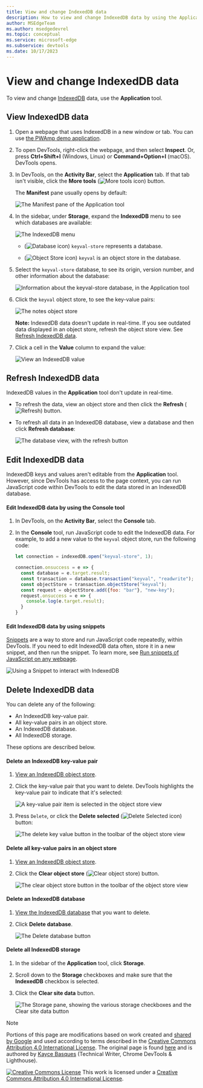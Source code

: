 ```yaml
---
title: View and change IndexedDB data
description: How to view and change IndexedDB data by using the Application tool and snippets.
author: MSEdgeTeam
ms.author: msedgedevrel
ms.topic: conceptual
ms.service: microsoft-edge
ms.subservice: devtools
ms.date: 10/17/2023
---
```

<!-- Copyright Kayce Basques

   Licensed under the Apache License, Version 2.0 (the "License");
   you may not use this file except in compliance with the License.
   You may obtain a copy of the License at

       https://www.apache.org/licenses/LICENSE-2.0

   Unless required by applicable law or agreed to in writing, software
   distributed under the License is distributed on an "AS IS" BASIS,
   WITHOUT WARRANTIES OR CONDITIONS OF ANY KIND, either express or implied.
   See the License for the specific language governing permissions and
   limitations under the License.  -->
# View and change IndexedDB data

To view and change [IndexedDB](https://developer.mozilla.org/docs/Web/API/IndexedDB_API) data, use the **Application** tool.


<!-- ====================================================================== -->
## View IndexedDB data

1. Open a webpage that uses IndexedDB in a new window or tab. You can use [the PWAmp demo application](https://microsoftedge.github.io/Demos/pwamp/).

1. To open DevTools, right-click the webpage, and then select **Inspect**.  Or, press **Ctrl+Shift+I** (Windows, Linux) or **Command+Option+I** (macOS).  DevTools opens.

1. In DevTools, on the **Activity Bar**, select the **Application** tab.  If that tab isn't visible, click the **More tools** (![More tools icon](./indexeddb-images/more-tools-icon.png)) button.

   The **Manifest** pane usually opens by default:

   ![The Manifest pane of the Application tool](./indexeddb-images/application-tool-manifest-panel.png)

1. In the sidebar, under **Storage**, expand the **IndexedDB** menu to see which databases are available:

   ![The IndexedDB menu](./indexeddb-images/expanded-indexeddb-menu.png)

   * (![Database icon](./indexeddb-images/database-icon.png)) `keyval-store` represents a database.

   * (![Object Store icon](./indexeddb-images/object-store-icon.png)) `keyval` is an object store in the database.

1. Select the `keyval-store` database, to see its origin, version number, and other information about the database:

   ![Information about the keyval-store database, in the Application tool](./indexeddb-images/database-information.png)

1. Click the `keyval` object store, to see the key-value pairs:

   ![The notes object store](./indexeddb-images/object-store-key-values.png)

   **Note:** IndexedDB data doesn't update in real-time. If you see outdated data displayed in an object store, refresh the object store view. See [Refresh IndexedDB data](#refresh-indexeddb-data).

1. Click a cell in the **Value** column to expand the value:

   ![View an IndexedDB value](./indexeddb-images/expanded-value.png)


<!-- ====================================================================== -->
## Refresh IndexedDB data

IndexedDB values in the **Application** tool don't update in real-time.

*  To refresh the data, view an object store and then click the **Refresh** (![Refresh](./indexeddb-images/reload-icon.png)) button.

*  To refresh all data in an IndexedDB database, view a database and then click **Refresh database**:

   ![The database view, with the refresh button](./indexeddb-images/refresh-db.png)


<!-- ====================================================================== -->
## Edit IndexedDB data

IndexedDB keys and values aren't editable from the **Application** tool.  However, since DevTools has access to the page context, you can run JavaScript code within DevTools to edit the data stored in an IndexedDB database.

#### Edit IndexedDB data by using the Console tool

1. In DevTools, on the **Activity Bar**, select the **Console** tab.

1. In the **Console** tool, run JavaScript code to edit the IndexedDB data. For example, to add a new value to the `keyval` object store, run the following code:
   
   ```javascript
   let connection = indexedDB.open("keyval-store", 1);

   connection.onsuccess = e => {
     const database = e.target.result;
     const transaction = database.transaction("keyval", "readwrite");
     const objectStore = transaction.objectStore("keyval");
     const request = objectStore.add({foo: "bar"}, "new-key");
     request.onsuccess = e => {
       console.log(e.target.result);
     }
   }
   ```

#### Edit IndexedDB data by using snippets

[Snippets](../javascript/snippets.md) are a way to store and run JavaScript code repeatedly, within DevTools.  If you need to edit IndexedDB data often, store it in a new snippet, and then run the snippet. To learn more, see [Run snippets of JavaScript on any webpage](../javascript/snippets.md).

![Using a Snippet to interact with IndexedDB](./indexeddb-images/edit-from-snippet.png)


<!-- ====================================================================== -->
## Delete IndexedDB data


You can delete any of the following:
* An IndexedDB key-value pair.
* All key-value pairs in an object store.
* An IndexedDB database.
* All IndexedDB storage.

These options are described below.


#### Delete an IndexedDB key-value pair

1. [View an IndexedDB object store](#view-indexeddb-data).

1. Click the key-value pair that you want to delete.  DevTools highlights the key-value pair to indicate that it's selected:

   ![A key-value pair item is selected in the object store view](./indexeddb-images/select-keyval.png)

1. Press `Delete`, or click the **Delete selected** (![Delete Selected icon](./indexeddb-images/delete-icon.png)) button:

   ![The delete key value button in the toolbar of the object store view](./indexeddb-images/delete-keyval.png)

#### Delete all key-value pairs in an object store

1. [View an IndexedDB object store](#view-indexeddb-data).

1. Click the **Clear object store** (![Clear object store](./indexeddb-images/clear-icon.png)) button.

   ![The clear object store button in the toolbar of the object store view](./indexeddb-images/clear-object-store.png)

#### Delete an IndexedDB database

1. [View the IndexedDB database](#view-indexeddb-data) that you want to delete.

1. Click **Delete database**.

   ![The Delete database button](./indexeddb-images/delete-database.png)

#### Delete all IndexedDB storage

1. In the sidebar of the **Application** tool, click **Storage**.

1. Scroll down to the **Storage** checkboxes and make sure that the **IndexedDB** checkbox is selected.

1. Click the **Clear site data** button.

   ![The Storage pane, showing the various storage checkboxes and the Clear site data button](./indexeddb-images/clear-site-data.png)


<!-- ====================================================================== -->
> [!NOTE]
> Portions of this page are modifications based on work created and [shared by Google](https://developers.google.com/terms/site-policies) and used according to terms described in the [Creative Commons Attribution 4.0 International License](https://creativecommons.org/licenses/by/4.0).
> The original page is found [here](https://developer.chrome.com/docs/devtools/storage/indexeddb/) and is authored by [Kayce Basques](https://developers.google.com/web/resources/contributors#kayce-basques) (Technical Writer, Chrome DevTools \& Lighthouse).

[![Creative Commons License](../../media/cc-logo/88x31.png)](https://creativecommons.org/licenses/by/4.0)
This work is licensed under a [Creative Commons Attribution 4.0 International License](https://creativecommons.org/licenses/by/4.0).
